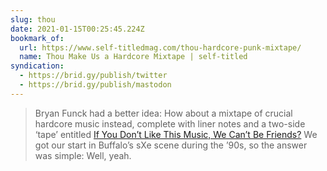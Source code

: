 ```yaml
---
slug: thou
date: 2021-01-15T00:25:45.224Z
bookmark_of:
  url: https://www.self-titledmag.com/thou-hardcore-punk-mixtape/
  name: Thou Make Us a Hardcore Mixtape | self-titled
syndication:
  - https://brid.gy/publish/twitter
  - https://brid.gy/publish/mastodon
---
```

>  Bryan Funck had a better idea: How about a mixtape of crucial hardcore music instead, complete with liner notes and a two-side ‘tape’ entitled [If You Don’t Like This Music, We Can’t Be Friends?](https://soundcloud.com/selftitledmag/ne327-thou-if-you-dont-like-this-music-we-cant-be-friends-mixtape) We got our start in Buffalo’s sXe scene during the ’90s, so the answer was simple: Well, yeah. 